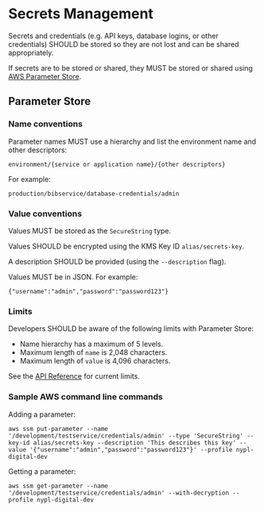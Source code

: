 # Secrets Management

Secrets and credentials (e.g. API keys, database logins, or other credentials) SHOULD be stored so they are not lost and can be shared appropriately. 

If secrets are to be stored or shared, they MUST be stored or shared using [AWS Parameter Store](http://docs.aws.amazon.com/systems-manager/latest/userguide/systems-manager-paramstore.html).

## Parameter Store

### Name conventions

Parameter names MUST use a hierarchy and list the environment name and other descriptors:

```
environment/{service or application name}/{other descriptors}
```

For example:

```
production/bibservice/database-credentials/admin
```

### Value conventions

Values MUST be stored as the `SecureString` type.

Values SHOULD be encrypted using the KMS Key ID `alias/secrets-key`. 

A description SHOULD be provided (using the `--description` flag).

Values MUST be in JSON. For example:

```
{"username":"admin","password":"password123"}
```

### Limits

Developers SHOULD be aware of the following limits with Parameter Store:

- Name hierarchy has a maximum of 5 levels.
- Maximum length of `name` is 2,048 characters.
- Maximum length of `value` is 4,096 characters.

See the [API Reference](http://docs.aws.amazon.com/systems-manager/latest/APIReference/API_Parameter.html) for current limits.

### Sample AWS command line commands

Adding a parameter:

```
aws ssm put-parameter --name '/development/testservice/credentials/admin' --type 'SecureString' --key-id alias/secrets-key --description 'This describes this key' --value '{"username":"admin","password":"password123"}' --profile nypl-digital-dev
```

Getting a parameter:

```
aws ssm get-parameter --name '/development/testservice/credentials/admin' --with-decryption --profile nypl-digital-dev
```